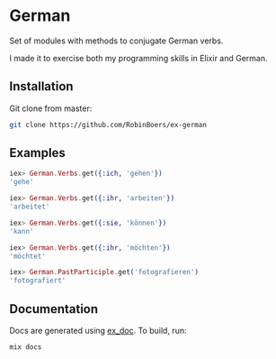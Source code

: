 # German

Set of modules with methods to conjugate German verbs.

I made it to exercise both my programming skills in Elixir and German.

## Installation

Git clone from master:

```bash
git clone https://github.com/RobinBoers/ex-german
```

## Examples

```elixir
iex> German.Verbs.get({:ich, 'gehen'})
'gehe'

iex> German.Verbs.get({:ihr, 'arbeiten'})
'arbeitet'

iex> German.Verbs.get({:sie, 'können'})
'kann'

iex> German.Verbs.get({:ihr, 'möchten'})
'möchtet'

iex> German.PastParticiple.get('fotografieren')
'fotografiert'
```

## Documentation

Docs are generated using [ex_doc](https://hexdocs.pm/ex_doc/readme.html). To build, run:

```bash
mix docs
```
